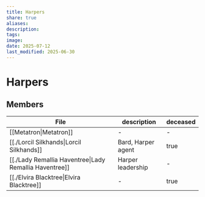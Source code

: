 ```yaml
---
title: Harpers
share: true
aliases: 
description: 
tags: 
image: 
date: 2025-07-12
last_modified: 2025-06-30
---
```

# Harpers

## Members
| File                                                                       | description        | deceased |
| -------------------------------------------------------------------------- | ------------------ | -------- |
| [[Metatron\|Metatron]]                                 | \-                 | \-       |
| [[./Lorcil Silkhands\|Lorcil Silkhands]]               | Bard, Harper agent | true     |
| [[./Lady Remallia Haventree\|Lady Remallia Haventree]] | Harper leadership  | \-       |
| [[./Elvira Blacktree\|Elvira Blacktree]]               | \-                 | true     |

